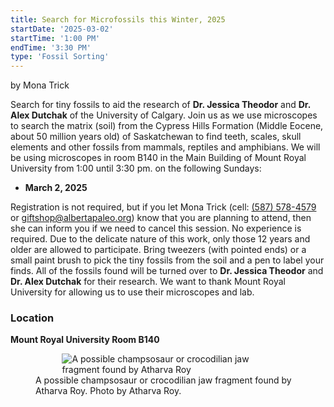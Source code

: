 ```yaml
---
title: Search for Microfossils this Winter, 2025
startDate: '2025-03-02'
startTime: '1:00 PM'
endTime: '3:30 PM'
type: 'Fossil Sorting'
---
```


by Mona Trick

Search for tiny fossils to aid the research of **Dr. Jessica Theodor** and **Dr. Alex Dutchak**
of the University of Calgary. Join us as we use microscopes to search the matrix (soil)
from the Cypress Hills Formation (Middle Eocene, about 50 million years old) of
Saskatchewan to find teeth, scales, skull elements and other fossils from mammals,
reptiles and amphibians. We will be using microscopes in room B140 in the Main
Building of Mount Royal University from 1:00 until 3:30 pm. on the following Sundays:

-   **March 2, 2025**

Registration is not required, but if you let Mona Trick (cell: <a href="tel:(587) 578-4579">(587) 578-4579</a> or
<a href="mailto:giftshop@albertapaleo.org">giftshop@albertapaleo.org</a>) know that you are planning to attend, then she can inform
you if we need to cancel this session. No experience is required. Due to the delicate
nature of this work, only those 12 years and older are allowed to participate. Bring
tweezers (with pointed ends) or a small paint brush to pick the tiny fossils from the soil
and a pen to label your finds. All of the fossils found will be turned over to **Dr. Jessica
Theodor** and **Dr. Alex Dutchak** for their research. We want to thank Mount Royal
University for allowing us to use their microscopes and lab.

### Location

**Mount Royal University Room B140**

<figure style="display:flex; align-items: center; justify-content: center; flex-direction: column;">
    <img src="/events/champsosaurJaw.jpg" alt="A possible champsosaur or crocodilian jaw fragment found by Atharva Roy" style="max-width: 80%;">
    <figcaption>
        A possible champsosaur or crocodilian jaw fragment found by Atharva Roy. Photo by Atharva Roy.
    </figcaption>
</figure>
